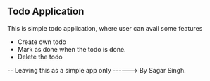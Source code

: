 ## Todo Application

This is simple todo application, where user can avail some features
- Create own todo
- Mark as done when the todo is done.
- Delete the todo

-- Leaving this as a simple app  only
	------> By Sagar Singh.